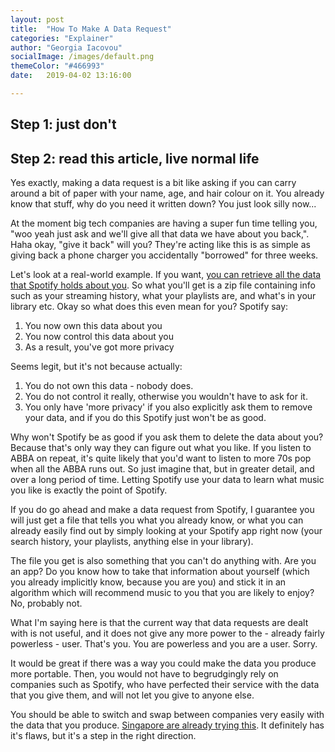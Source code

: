 ```yaml
---
layout: post
title:  "How To Make A Data Request"
categories: "Explainer"
author: "Georgia Iacovou"
socialImage: /images/default.png
themeColor: "#466993"
date:   2019-04-02 13:16:00

---
```


## Step 1: just don't

## Step 2: read this article, live normal life

Yes exactly, making a data request is a bit like asking if you can carry around a bit of paper with your name, age, and hair colour on it. You already know that stuff, why do you need it written down? You just look silly now...

At the moment big tech companies are having a super fun time telling you, "woo yeah just ask and we'll give all that data we have about you back,". Haha okay, "give it back" will you? They're acting like this is as simple as giving back a phone charger you accidentally "borrowed" for three weeks.

Let's look at a real-world example. If you want, [you can retrieve all the data that Spotify holds about you](https://www.makeuseof.com/tag/download-privacy-data-spotify/). So what you'll get is a zip file containing info such as your streaming history, what your playlists are, and what's in your library etc. Okay so what does this even mean for you? Spotify say:

1. You now own this data about you
2. You now control this data about you
3. As a result, you've got more privacy

Seems legit, but it's not because actually:

1. You do not own this data - nobody does.
2. You do not control it really, otherwise you wouldn't have to ask for it.
3. You only have 'more privacy' if you also explicitly ask them to remove your data, and if you do this Spotify just won't be as good.

Why won't Spotify be as good if you ask them to delete the data about you? Because that's only way they can figure out what you like. If you listen to ABBA on repeat, it's quite likely that you'd want to listen to more 70s pop when all the ABBA runs out. So just imagine that, but in greater detail, and over a long period of time. Letting Spotify use your data to learn what music you like is exactly the point of Spotify.

If you do go ahead and make a data request from Spotify, I guarantee you will just get a file that tells you what you already know, or what you can already easily find out by simply looking at your Spotify app right now (your search history, your playlists, anything else in your library). 

The file you get is also something that you can't do anything with. Are you an app? Do you know how to take that information about yourself (which you already implicitly know, because you are you) and stick it in an algorithm which will recommend music to you that you are likely to enjoy? No, probably not.

What I'm saying here is that the current way that data requests are dealt with is not useful, and it does not give any more power to the - already fairly powerless - user. That's you. You are powerless and you are a user. Sorry.

It would be great if there was a way you could make the data you produce more portable. Then, you would not have to begrudgingly rely on companies such as Spotify, who have perfected their service with the data that you give them, and will not let you give to anyone else.

You should be able to switch and swap between companies very easily with the data that you produce. [Singapore are already trying this](https://www.cpomagazine.com/data-protection/is-singapore-ready-for-data-portability/). It definitely has it's flaws, but it's a step in the right direction.